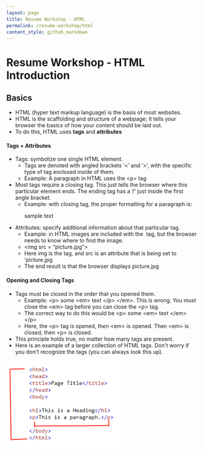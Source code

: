 ```yaml
---
layout: page
title: Resume Workshop - HTML
permalink: /resume-workshop/html
content_style: github_markdown
---
```


# Resume Workshop - HTML Introduction
## Basics
* HTML (hyper text markup language) is the basis of most websites.
* HTML is the scaffolding and structure of a webpage; It tells your browser the basics of how your content should be laid out.
* To do this, HTML uses **tags** and **attributes**
#### Tags + Attributes
* Tags: symbolize one single HTML element.
   * Tags are denoted with angled brackets ‘<’ and ‘>’, with the specific type of tag enclosed inside of them. 
   * Example: A paragraph in HTML uses the &lt;p&gt; tag 
* Most tags require a closing tag. This just tells the browser where this particular element ends. The ending tag has a ‘/’ just inside the first angle bracket.
   * Example: with closing tag, the proper formatting for a paragraph is: <p> sample text </p>
* Attributes: specify additional information about that particular tag.
   * Example: in HTML images are included with the <img> tag, but the browser needs to know where to find the image.
   * &lt;img src = “picture.jpg”&gt;
   * Here img is the tag, and src is an attribute that is being set to ‘picture.jpg
   * The end result is that the browser displays picture.jpg 
#### Opening and Closing Tags
* Tags must be closed in the order that you opened them.
   * Example: &lt;p> some &lt;em> text &lt;/p> &lt;/em>. This is wrong. You must close the &lt;em> tag before you can close the &lt;p> tag. 
   * The correct way to do this would be &lt;p> some &lt;em> text &lt;/em> &lt;/p>
   * Here, the &lt;p> tag is opened, then &lt;em> is opened. Then &lt;em> is closed, then &lt;p> is closed.
* This principle holds true, no matter how many tags are present.
* Here is an example of a larger collection of HTML tags. Don't worry if you don't recognize the tags (you can always look this up).

![alt text](./htmlex1.png?raw=true)

   


